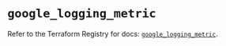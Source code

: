 # `google_logging_metric`

Refer to the Terraform Registry for docs: [`google_logging_metric`](https://registry.terraform.io/providers/hashicorp/google-beta/6.44.0/docs/resources/google_logging_metric).
